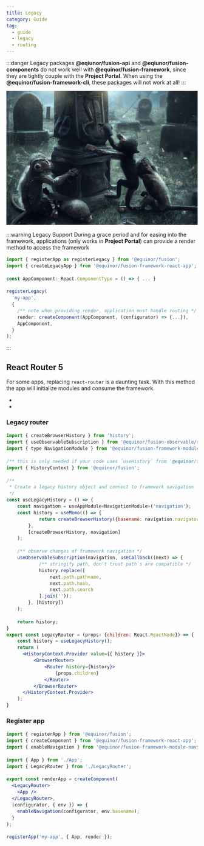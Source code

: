 ```yaml
---
title: Legacy
category: Guide
tag:
  - guide
  - legacy
  - routing
---
```


:::danger Legacy packages
__@eqiunor/fusion-api__ and __@eqiunor/fusion-components__ do not work well with __@equinor/fusion-framework__, since they are tightly couple with the __Project Portal__.
When using the __@equinor/fusion-framework-cli__, these packages will not work at all!
:::

![Legacy](./legacy.png)

:::warning Legacy Support
During a grace period and for easing into the framework, applications (only works in __Project Portal__) can provide a render method to access the framework

```ts
import { registerApp as registerLegacy } from '@equinor/fusion';
import { createLegacyApp } from '@equinor/fusion-framework-react-app';

const AppComponent: React.ComponentType = () => { ... }

registerLegacy(
  'my-app', 
  {
    /** note when providing render, application must handle routing */
    render: createComponent(AppComponent, (configurator) => {...}),
    AppComponent,
  }
);
```
:::


## React Router 5

For some apps, replacing `react-router` is a daunting task. 
With this method the app will initialize modules and consume the framework.

- <ModuleBadge module="react/app" />
- <ModuleBadge module="modules/navigation" />

### Legacy router
```jsx
import { createBrowserHistory } from 'history';
import { useObservableSubscription } from '@equinor/fusion-observable/react';
import { type NavigationModule } from '@equinor/fusion-framework-module-navigation';

/** this is only needed if your code uses `useHistory` from '@equinor/fusion'  */
import { HistoryContext } from '@equinor/fusion';

/**
 * Create a legacy history object and connect to framework navigation 
 */ 
const useLegacyHistory = () => {
    const navigation = useAppModule<NavigationModule>('navigation');
    const history = useMemo(() => {
            return createBrowserHistory({basename: navigation.navigator.basename});
        }, 
        [createBrowserHistory, navigation]
    );

    /** observe changes of framework navigation */
    useObservableSubscription(navigation, useCallback((next) => {
            /** stringify path, don't trust path`s are compatible */
            history.replace([
                next.path.pathname, 
                next.path.hash, 
                next.path.search
            ].join(''));
        }, [history])
    );

    return history;
}
export const LegacyRouter = (props: {children: React.ReactNode}) => {
    const history = useLegacyHistory();
    return (
      <HistoryContext.Provider value={{ history }}>
          <BrowserRouter>
              <Router history={history}>
                  {props.children}
              </Router>
          </BrowserRouter>
      </HistoryContext.Provider>
    );
} 
```

### Register app
```jsx
import { registerApp } from '@equinor/fusion';
import { createComponent } from '@equinor/fusion-framework-react-app';
import { enableNavigation } from '@equinor/fusion-framework-module-navigation';

import { App } from './App';
import { LegacyRouter } from './LegacyRouter';

export const renderApp = createComponent(
  <LegacyRouter>
    <App />
  </LegacyRouter>, 
  (configurator, { env }) => {
    enableNavigation(configurator, env.basename);
  }
);

registerApp('my-app', { App, render });
```

